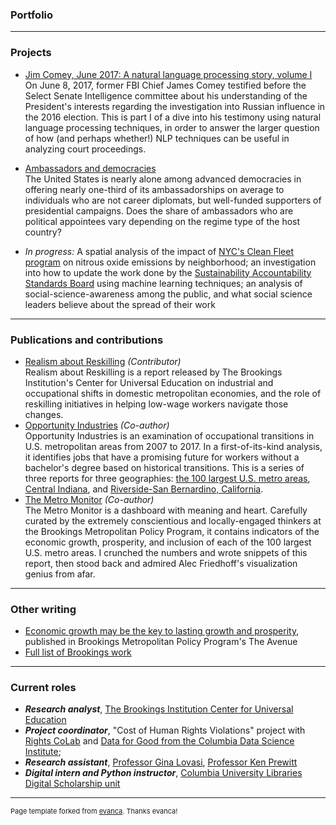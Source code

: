 ### Portfolio

---

### Projects 

- [Jim Comey, June 2017: A natural language processing story, volume I](/comey_page)  
On June 8, 2017, former FBI Chief James Comey testified before the Select Senate Intelligence committee about his understanding of the President's interests regarding the investigation into Russian influence in the 2016 election. This is part I of a dive into his testimony using natural language processing techniques, in order to answer the larger question of how (and perhaps whether!) NLP techniques can be useful in analyzing court proceedings.
<!--<img src="images/comey_testimony.jpg?raw=true" width="300" height="200">-->  

- [Ambassadors and democracies](/ambassadors)  
The United States is nearly alone among advanced democracies in offering nearly one-third of its ambassadorships on average to individuals who are not career diplomats, but well-funded supporters of presidential campaigns. Does the share of ambassadors who are political appointees vary depending on the regime type of the host country?
<!--<img src="images/ambassadors.png?raw=true" width = "320" height = "170">-->
  
- *In progress:* A spatial analysis of the impact of [NYC's Clean Fleet program](https://www1.nyc.gov/assets/sustainability/downloads/pdf/publications/NYC%20Clean%20Fleet_FINAL.pdf) on nitrous oxide emissions by neighborhood; an investigation into how to update the work done by the [Sustainability Accountability Standards Board](https://www.sasb.org) using machine learning techniques; an analysis of social-science-awareness among the public, and what social science leaders believe about the spread of their work
  
---
<!--
[Project 3 Title](http://example.com/)
[Congressional](/sample_page)  
[Project 2 Title](/pdf/sample_presentation.pdf)
-->

### Publications and contributions

- [Realism about Reskilling](https://www.brookings.edu/research/realism-about-reskilling/) *(Contributor)*  
Realism about Reskilling is a report released by The Brookings Institution's Center for Universal Education on industrial and occupational shifts in domestic metropolitan economies, and the role of reskilling initiatives in helping low-wage workers navigate those changes.
- [Opportunity Industries](https://www.brookings.edu/research/opportunity-industries/) *(Co-author)*  
Opportunity Industries is an examination of occupational transitions in U.S. metropolitan areas from 2007 to 2017. In a first-of-its-kind analysis, it identifies jobs that have a promising future for workers without a bachelor's degree based on historical transitions. This is a series of three reports for three geographies: [the 100 largest U.S. metro areas](https://www.brookings.edu/research/opportunity-industries/), [Central Indiana](https://www.brookings.edu/research/advancing-opportunity-in-central-indiana/), and [Riverside-San Bernardino, California](https://www.brookings.edu/research/advancing-opportunity-in-californias-inland-empire/).
- [The Metro Monitor](https://www.brookings.edu/research/metro-monitor-2019-inclusion-remains-elusive-amid-widespread-metro-growth-and-rising-prosperity/) *(Co-author)*  
The Metro Monitor is a dashboard with meaning and heart. Carefully curated by the extremely conscientious and locally-engaged thinkers at the Brookings Metropolitan Policy Program, it contains indicators of the economic growth, prosperity, and inclusion of each of the 100 largest U.S. metro areas. I crunched the numbers and wrote snippets of this report, then stood back and admired Alec Friedhoff's visualization genius from afar.
  
---

### Other writing
  
- [Economic growth may be the key to lasting growth and prosperity](https://www.brookings.edu/blog/the-avenue/2018/03/16/economic-inclusion-key-growth-prosperity/), published in Brookings Metropolitan Policy Program's The Avenue
- [Full list of Brookings work](https://www.brookings.edu/search/?s=isha+shah&post_type=&topic=&pcp=program_metropolitan-policy-program&date_range=&start_date=&end_date=)
  
---

### Current roles
  
- ***Research analyst***, [The Brookings Institution Center for Universal Education](https://www.brookings.edu/center/center-for-universal-education/)
- ***Project coordinator***, "Cost of Human Rights Violations" project with [Rights CoLab](https://rightscolab.org) and [Data for Good from the Columbia Data Science Institute](https://datascience.columbia.edu);
- ***Research assistant***, [Professor Gina Lovasi](https://drexel.edu/dornsife/academics/faculty/Gina%20Lovasi/), [Professor Ken Prewitt](https://sipa.columbia.edu/faculty-research/faculty-directory/kenneth-prewitt)
- ***Digital intern and Python instructor***, [Columbia University Libraries Digital Scholarship unit](https://library.columbia.edu/services/digital-scholarship.html)

---

<p style="font-size:11px">Page template forked from <a href="https://github.com/evanca/quick-portfolio">evanca</a>. Thanks evanca!</p>
<!-- Remove above link if you don't want to attibute -->
